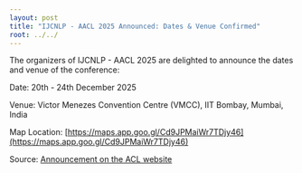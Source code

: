 ```yaml
---
layout: post
title: "IJCNLP - AACL 2025 Announced: Dates & Venue Confirmed"
root: ../../
---
```


The organizers of IJCNLP - AACL 2025 are delighted to announce the dates and venue of the conference:

Date: 20th - 24th December 2025

Venue: Victor Menezes Convention Centre (VMCC), IIT Bombay, Mumbai, India

Map Location: [https://maps.app.goo.gl/Cd9JPMaiWr7TDjy46](https://maps.app.goo.gl/Cd9JPMaiWr7TDjy46)

Source: [Announcement on the ACL website](https://www.aclweb.org/portal/content/ijcnlp-aacl-2025-announced-dates-venue-confirmed)

